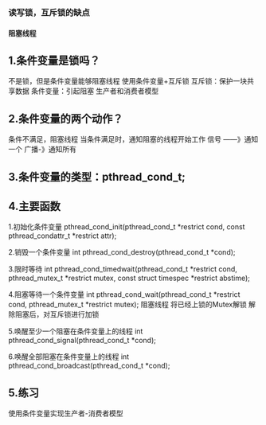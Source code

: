 ### 读写锁，互斥锁的缺点
#### 阻塞线程

## 1.条件变量是锁吗？
不是锁，但是条件变量能够阻塞线程
使用条件变量+互斥锁
  互斥锁：保护一块共享数据
  条件变量：引起阻塞
  生产者和消费者模型
## 2.条件变量的两个动作？
  条件不满足，阻塞线程
  当条件满足时，通知阻塞的线程开始工作    信号 ——》通知一个  广播-》通知所有
## 3.条件变量的类型：pthread_cond_t;

## 4.主要函数
1.初始化条件变量
pthread_cond_init(pthread_cond_t *restrict cond, const pthread_condattr_t *restrict attr);

2.销毁一个条件变量
int pthread_cond_destroy(pthread_cond_t *cond);

3.限时等待
int pthread_cond_timedwait(pthread_cond_t *restrict cond,
           pthread_mutex_t *restrict mutex,
           const struct timespec *restrict abstime);

4.阻塞等待一个条件变量
int pthread_cond_wait(pthread_cond_t *restrict cond,
           pthread_mutex_t *restrict mutex);
  阻塞线程
  将已经上锁的Mutex解锁
  解除阻塞后，对互斥锁进行加锁

5.唤醒至少一个阻塞在条件变量上的线程
int pthread_cond_signal(pthread_cond_t *cond);

6.唤醒全部阻塞在条件变量上的线程
int pthread_cond_broadcast(pthread_cond_t *cond);

## 5.练习
使用条件变量实现生产者-消费者模型
